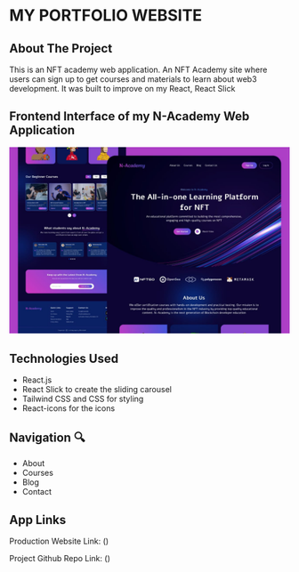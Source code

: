 # MY PORTFOLIO WEBSITE

## About The Project 

This is an NFT academy web application. An NFT Academy site where users can sign up to get courses and materials to learn about web3 development. It was built to improve on my React, React Slick



## Frontend Interface of my N-Academy Web Application
![N-Academy Design](n-academy.jpeg) 


## Technologies Used

- React.js
- React Slick to create the sliding carousel
- Tailwind CSS and CSS for styling
- React-icons for the icons



## Navigation 🔍

- About
- Courses
- Blog
- Contact



## App Links 

Production Website Link: ()

Project Github Repo Link: ()
